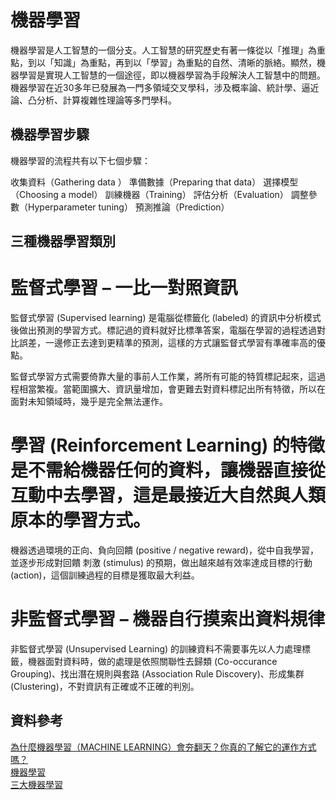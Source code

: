 # 機器學習
機器學習是人工智慧的一個分支。人工智慧的研究歷史有著一條從以「推理」為重點，到以「知識」為重點，再到以「學習」為重點的自然、清晰的脈絡。顯然，機器學習是實現人工智慧的一個途徑，即以機器學習為手段解決人工智慧中的問題。機器學習在近30多年已發展為一門多領域交叉學科，涉及概率論、統計學、逼近論、凸分析、計算複雜性理論等多門學科。

## 機器學習步驟
機器學習的流程共有以下七個步驟：

收集資料（Gathering data ）
準備數據（Preparing that data）
選擇模型（Choosing a model）
訓練機器（Training）
評估分析（Evaluation）
調整參數（Hyperparameter tuning）
預測推論（Prediction）

##  三種機器學習類別

# 監督式學習 – 一比一對照資訊
監督式學習 (Supervised learning) 是電腦從標籤化 (labeled) 的資訊中分析模式後做出預測的學習方式。標記過的資料就好比標準答案，電腦在學習的過程透過對比誤差，一邊修正去達到更精準的預測，這樣的方式讓監督式學習有準確率高的優點。

監督式學習方式需要倚靠大量的事前人工作業，將所有可能的特質標記起來，這過程相當繁複。當範圍擴大、資訊量增加，會更難去對資料標記出所有特徵，所以在面對未知領域時，幾乎是完全無法運作。

#  學習 (Reinforcement Learning) 的特徵是不需給機器任何的資料，讓機器直接從互動中去學習，這是最接近大自然與人類原本的學習方式。

機器透過環境的正向、負向回饋 (positive / negative reward)，從中自我學習，並逐步形成對回饋 刺激 (stimulus) 的預期，做出越來越有效率達成目標的行動 (action)，這個訓練過程的目標是獲取最大利益。

#  非監督式學習 – 機器自行摸索出資料規律
非監督式學習 (Unsupervised Learning) 的訓練資料不需要事先以人力處理標籤，機器面對資料時，做的處理是依照關聯性去歸類 (Co-occurance Grouping)、找出潛在規則與套路 (Association Rule Discovery)、形成集群 (Clustering)，不對資訊有正確或不正確的判別。

## 資料參考
[為什麼機器學習（MACHINE LEARNING）會夯翻天？你真的了解它的運作方式嗎？](https://www.mile.cloud/zh-hant/do-you-really-know-machine-learning/)   \
[機器學習](https://zh.wikipedia.org/wiki/%E6%9C%BA%E5%99%A8%E5%AD%A6%E4%B9%A0)  \
[三大機器學習](https://ai4dt.wordpress.com/2018/05/25/%E4%B8%89%E5%A4%A7%E9%A1%9E%E6%A9%9F%E5%99%A8%E5%AD%B8%E7%BF%92%EF%BC%9A%E7%9B%A3%E7%9D%A3%E5%BC%8F%E3%80%81%E5%BC%B7%E5%8C%96%E5%BC%8F%E3%80%81%E9%9D%9E%E7%9B%A3%E7%9D%A3%E5%BC%8F/)
